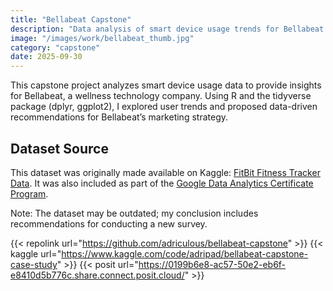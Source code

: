 ```yaml
---
title: "Bellabeat Capstone"
description: "Data analysis of smart device usage trends for Bellabeat using R, RStudio, tidyverse (dplyr, ggplot2), and public Kaggle dataset."
image: "/images/work/bellabeat_thumb.jpg"
category: "capstone"
date: 2025-09-30
---
```

This capstone project analyzes smart device usage data to provide insights for Bellabeat, a wellness technology company. Using R and the tidyverse package (dplyr, ggplot2), I explored user trends and proposed data-driven recommendations for Bellabeat’s marketing strategy.

## Dataset Source
This dataset was originally made available on Kaggle:
[FitBit Fitness Tracker Data](https://www.kaggle.com/datasets/arashnic/fitbit). It was also included as part of the [Google Data Analytics Certificate Program](https://www.coursera.org/professional-certificates/google-data-analytics). 

Note: The dataset may be outdated; my conclusion includes recommendations for conducting a new survey.

{{< repolink url="https://github.com/adriculous/bellabeat-capstone" >}}
{{< kaggle url="https://www.kaggle.com/code/adripad/bellabeat-capstone-case-study" >}}
{{< posit url="https://0199b6e8-ac57-50e2-eb6f-e8410d5b776c.share.connect.posit.cloud/" >}}